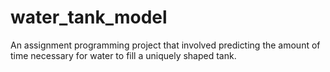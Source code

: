 # water_tank_model
An assignment programming project that involved predicting the amount of time necessary for water to fill a uniquely shaped tank. 
